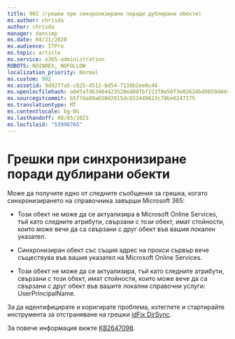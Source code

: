 ```yaml
---
title: 902 (грешки при синхронизиране поради дублирани обекти)
ms.author: chrisda
author: chrisda
manager: dansimp
ms.date: 04/21/2020
ms.audience: ITPro
ms.topic: article
ms.service: o365-administration
ROBOTS: NOINDEX, NOFOLLOW
localization_priority: Normal
ms.custom: 902
ms.assetid: 9d9277a5-c825-4512-8d54-7138b2ee0c40
ms.openlocfilehash: a047afd63484423520ed80fbf223f0e50f3e02624bd9859d4dcbbd94cf23143f
ms.sourcegitcommit: b5f7da89a650d2915dc652449623c78be6247175
ms.translationtype: MT
ms.contentlocale: bg-BG
ms.lasthandoff: 08/05/2021
ms.locfileid: "53998765"
---
```

# <a name="sync-errors-due-to-duplicate-objects"></a>Грешки при синхронизиране поради дублирани обекти

Може да получите едно от следните съобщения за грешка, когато синхронизирането на справочника завърши Microsoft 365:

- Този обект не може да се актуализира в Microsoft Online Services, тъй като следните атрибути, свързани с този обект, имат стойности, които може вече да са свързани с друг обект във вашия локален указател.

- Синхронизиран обект със същия адрес на прокси сървър вече съществува във вашия указател на Microsoft Online Services.

- Този обект не може да се актуализира, тъй като следните атрибути, свързани с този обект, имат стойности, които може вече да са свързани с друг обект във вашите локални справочни услуги: UserPrincipalName.

За да идентифицирате и коригирате проблема, изтеглете и стартирайте инструмента за отстраняване на грешки [idFix DirSync](https://github.com/Microsoft/idfix).

За повече информация вижте [KB2647098](https://support.microsoft.com/help/2647098/duplicate-or-invalid-attributes-prevent-directory-synchronization-in-o).
